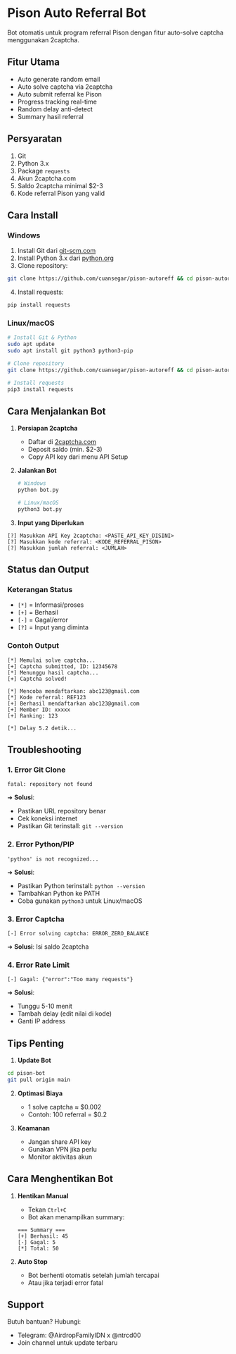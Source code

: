 # Pison Auto Referral Bot

Bot otomatis untuk program referral Pison dengan fitur auto-solve captcha menggunakan 2captcha.

## Fitur Utama
- Auto generate random email
- Auto solve captcha via 2captcha
- Auto submit referral ke Pison
- Progress tracking real-time
- Random delay anti-detect
- Summary hasil referral

## Persyaratan
1. Git
2. Python 3.x
3. Package `requests`
4. Akun 2captcha.com
5. Saldo 2captcha minimal $2-3
6. Kode referral Pison yang valid

## Cara Install

### Windows
1. Install Git dari [git-scm.com](https://git-scm.com)
2. Install Python 3.x dari [python.org](https://python.org)
3. Clone repository:
```bash
git clone https://github.com/cuansegar/pison-autoreff && cd pison-autoreff
```
4. Install requests:
```bash
pip install requests
```

### Linux/macOS
```bash
# Install Git & Python
sudo apt update
sudo apt install git python3 python3-pip

# Clone repository
git clone https://github.com/cuansegar/pison-autoreff && cd pison-autoreff

# Install requests
pip3 install requests
```

## Cara Menjalankan Bot

1. **Persiapan 2captcha**
   - Daftar di [2captcha.com](https://2captcha.com)
   - Deposit saldo (min. $2-3)
   - Copy API key dari menu API Setup

2. **Jalankan Bot**
   ```bash
   # Windows
   python bot.py
   
   # Linux/macOS
   python3 bot.py
   ```

3. **Input yang Diperlukan**
```
[?] Masukkan API Key 2captcha: <PASTE_API_KEY_DISINI>
[?] Masukkan kode referral: <KODE_REFERRAL_PISON>
[?] Masukkan jumlah referral: <JUMLAH>
```

## Status dan Output

### Keterangan Status
- `[*]` = Informasi/proses
- `[+]` = Berhasil
- `[-]` = Gagal/error
- `[?]` = Input yang diminta

### Contoh Output
```
[*] Memulai solve captcha...
[+] Captcha submitted, ID: 12345678
[*] Menunggu hasil captcha...
[+] Captcha solved!

[*] Mencoba mendaftarkan: abc123@gmail.com
[*] Kode referral: REF123
[+] Berhasil mendaftarkan abc123@gmail.com
[+] Member ID: xxxxx
[+] Ranking: 123

[*] Delay 5.2 detik...
```

## Troubleshooting

### 1. Error Git Clone
```
fatal: repository not found
```
➜ **Solusi**: 
- Pastikan URL repository benar
- Cek koneksi internet
- Pastikan Git terinstall: `git --version`

### 2. Error Python/PIP
```
'python' is not recognized...
```
➜ **Solusi**: 
- Pastikan Python terinstall: `python --version`
- Tambahkan Python ke PATH
- Coba gunakan `python3` untuk Linux/macOS

### 3. Error Captcha
```
[-] Error solving captcha: ERROR_ZERO_BALANCE
```
➜ **Solusi**: Isi saldo 2captcha

### 4. Error Rate Limit
```
[-] Gagal: {"error":"Too many requests"}
```
➜ **Solusi**:
- Tunggu 5-10 menit
- Tambah delay (edit nilai di kode)
- Ganti IP address

## Tips Penting

1. **Update Bot**
```bash
cd pison-bot
git pull origin main
```

2. **Optimasi Biaya**
   - 1 solve captcha ≈ $0.002
   - Contoh: 100 referral = $0.2

3. **Keamanan**
   - Jangan share API key
   - Gunakan VPN jika perlu
   - Monitor aktivitas akun

## Cara Menghentikan Bot

1. **Hentikan Manual**
   - Tekan `Ctrl+C`
   - Bot akan menampilkan summary:
   ```
   === Summary ===
   [+] Berhasil: 45
   [-] Gagal: 5
   [*] Total: 50
   ```

2. **Auto Stop**
   - Bot berhenti otomatis setelah jumlah tercapai
   - Atau jika terjadi error fatal

## Support

Butuh bantuan? Hubungi:
- Telegram: @AirdropFamilyIDN x @ntrcd00
- Join channel untuk update terbaru
